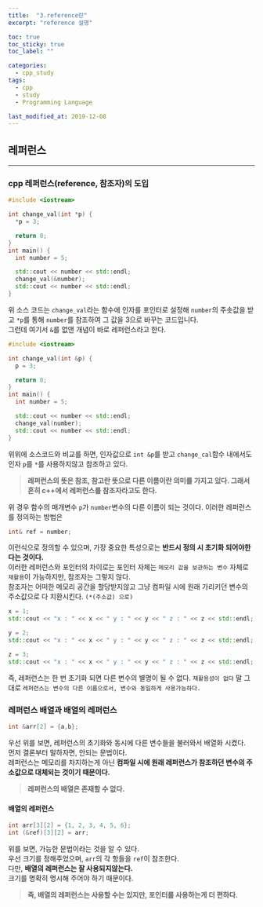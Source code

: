 ```yaml
---
title:  "3.reference란"
excerpt: "reference 설명"

toc: true
toc_sticky: true
toc_label: ""

categories:
  - cpp_study
tags:
  - cpp
  - study
  - Programming Language

last_modified_at: 2019-12-08  
---
```


## 레퍼런스

- - -

### cpp 레퍼런스(reference, 참조자)의 도입

```cpp
#include <iostream>

int change_val(int *p) {
  *p = 3;

  return 0;
}
int main() {
  int number = 5;

  std::cout << number << std::endl;
  change_val(&number);
  std::cout << number << std::endl;
}
```

위 소스 코드는 `change_val`라는 함수에 인자를 포인터로 설정해 `number`의 주솟값을 받고 `*p`를 통해 `number`를 참조하여 그 값을 3으로 바꾸는 코드입니다.  
그런데 여기서 `&`를 없앤 개념이 바로 레퍼런스라고 한다.

```cpp
#include <iostream>

int change_val(int &p) {
  p = 3;

  return 0;
}
int main() {
  int number = 5;

  std::cout << number << std::endl;
  change_val(number);
  std::cout << number << std::endl;
}
```

위위에 소스코드와 비교를 하면, 인자값으로 `int &p`를 받고 `change_cal`함수 내에서도 인자 `p`를 `*`를 사용하지않고 참조하고 있다.
> **레퍼런스의 뜻은 참조, 참고란 뜻으로 다른 이름이란 의미를 가지고 있다. 그래서 흔히 c++에서 레퍼런스를 참조자라고도 한다.**  

위 경우 함수의 매개변수 `p`가 `number`변수의 다른 이름이 되는 것이다.
이러한 레퍼런스를 정의하는 방법은  

```cpp
int& ref = number;
```

이런식으로 정의할 수 있으며, 가장 중요한 특성으로는 **반드시 정의 시 초기화 되어야한다는 것이다.**  
이러한 레퍼런스와 포인터의 차이로는 포인터 자체는 `메모리 값을 보관하는 변수` 자체로 `재활용`이 가능하지만, 참조자는 그렇지 않다.  
참조자는 어떠한 메모리 공간을 할당받지않고 그냥 컴파일 시에 원래 가리키던 변수의 주소값으로 다 치환시킨다. `(*(주소값) 으로)`  

```cpp
x = 1;
std::cout << "x : " << x << " y : " << y << " z : " << z << std::endl;

y = 2;
std::cout << "x : " << x << " y : " << y << " z : " << z << std::endl;

z = 3;
std::cout << "x : " << x << " y : " << y << " z : " << z << std::endl;
```

즉, 레퍼런스는 한 번 초기화 되면 다른 변수의 별명이 될 수 없다. `재활용성이 없다`
말 그대로 `레퍼런스는 변수의 다른 이름으로서, 변수와 동일하게 사용가능하다.`

### 레퍼런스 배열과 배열의 레퍼런스

```cpp
int &arr[2] = {a,b};
```

우선 위를 보면, 레퍼런스의 초기화와 동시에 다른 변수들을 불러와서 배열화 시켰다.  
먼저 결론부터 말하자면, 안되는 문법이다.  
레퍼런스는 메모리를 차지하는게 아닌 **컴파일 시에 원래 레퍼런스가 참조하던 변수의 주소값으로 대체되는 것이기 때문이다.**  

> **레퍼런스의 배열은 존재할 수 없다.**

#### 배열의 레퍼런스

```cpp
int arr[3][2] = {1, 2, 3, 4, 5, 6};
int (&ref)[3][2] = arr;
```

위를 보면, 가능한 문법이라는 것을 알 수 있다.  
우선 크기를 정해주었으며, `arr`의 각 항들을 `ref`이 참조한다.  
다만, **배열의 레퍼런스는 잘 사용되지않는다.**  
크기를 명확히 명시해 주어야 하기 때문이다.  

> **즉, 배열의 레퍼런스는 사용할 수는 있지만, 포인터를 사용하는게 더 편하다.**
